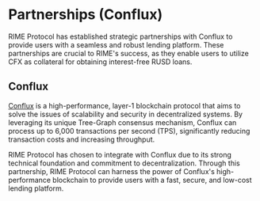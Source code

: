 # Partnerships (Conflux)

RIME Protocol has established strategic partnerships with Conflux to provide users with a seamless and robust lending platform. These partnerships are crucial to RIME's success, as they enable users to utilize CFX as collateral for obtaining interest-free RUSD loans.

## Conflux

[Conflux](https://confluxnetwork.org/) is a high-performance, layer-1 blockchain protocol that aims to solve the issues of scalability and security in decentralized systems. By leveraging its unique Tree-Graph consensus mechanism, Conflux can process up to 6,000 transactions per second (TPS), significantly reducing transaction costs and increasing throughput.

RIME Protocol has chosen to integrate with Conflux due to its strong technical foundation and commitment to decentralization. Through this partnership, RIME Protocol can harness the power of Conflux's high-performance blockchain to provide users with a fast, secure, and low-cost lending platform.
